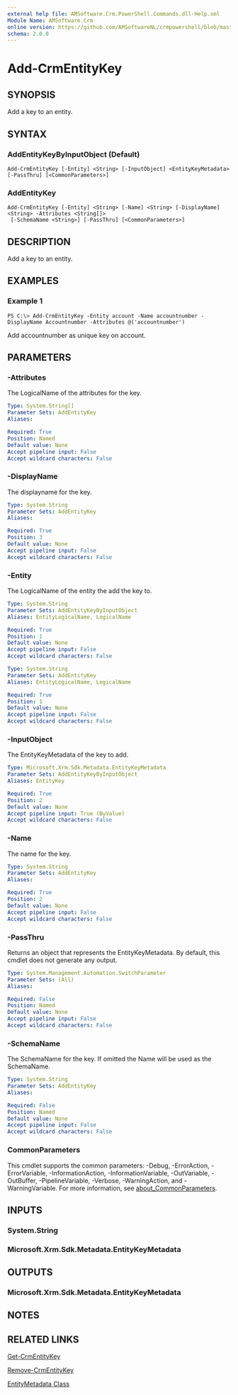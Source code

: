 ```yaml
---
external help file: AMSoftware.Crm.PowerShell.Commands.dll-Help.xml
Module Name: AMSoftware.Crm
online version: https://github.com/AMSoftwareNL/crmpowershell/blob/master/docs/Add-CrmEntityKey.md
schema: 2.0.0
---
```


# Add-CrmEntityKey

## SYNOPSIS
Add a key to an entity.

## SYNTAX

### AddEntityKeyByInputObject (Default)
```
Add-CrmEntityKey [-Entity] <String> [-InputObject] <EntityKeyMetadata> [-PassThru] [<CommonParameters>]
```

### AddEntityKey
```
Add-CrmEntityKey [-Entity] <String> [-Name] <String> [-DisplayName] <String> -Attributes <String[]>
 [-SchemaName <String>] [-PassThru] [<CommonParameters>]
```

## DESCRIPTION
Add a key to an entity.

## EXAMPLES

### Example 1
```
PS C:\> Add-CrmEntityKey -Entity account -Name accountnumber -DisplayName Accountnumber -Attributes @('accountnumber')
```

Add accountnumber as unique key on account.

## PARAMETERS

### -Attributes
The LogicalName of the attributes for the key.

```yaml
Type: System.String[]
Parameter Sets: AddEntityKey
Aliases:

Required: True
Position: Named
Default value: None
Accept pipeline input: False
Accept wildcard characters: False
```

### -DisplayName
The displayname for the key.

```yaml
Type: System.String
Parameter Sets: AddEntityKey
Aliases:

Required: True
Position: 3
Default value: None
Accept pipeline input: False
Accept wildcard characters: False
```

### -Entity
The LogicalName of the entity the add the key to.

```yaml
Type: System.String
Parameter Sets: AddEntityKeyByInputObject
Aliases: EntityLogicalName, LogicalName

Required: True
Position: 1
Default value: None
Accept pipeline input: False
Accept wildcard characters: False
```

```yaml
Type: System.String
Parameter Sets: AddEntityKey
Aliases: EntityLogicalName, LogicalName

Required: True
Position: 1
Default value: None
Accept pipeline input: False
Accept wildcard characters: False
```

### -InputObject
The EntityKeyMetadata of the key to add.

```yaml
Type: Microsoft.Xrm.Sdk.Metadata.EntityKeyMetadata
Parameter Sets: AddEntityKeyByInputObject
Aliases: EntityKey

Required: True
Position: 2
Default value: None
Accept pipeline input: True (ByValue)
Accept wildcard characters: False
```

### -Name
The name for the key.

```yaml
Type: System.String
Parameter Sets: AddEntityKey
Aliases:

Required: True
Position: 2
Default value: None
Accept pipeline input: False
Accept wildcard characters: False
```

### -PassThru
Returns an object that represents the EntityKeyMetadata. By default, this cmdlet does not generate any output.

```yaml
Type: System.Management.Automation.SwitchParameter
Parameter Sets: (All)
Aliases:

Required: False
Position: Named
Default value: None
Accept pipeline input: False
Accept wildcard characters: False
```

### -SchemaName
The SchemaName for the key. If omitted the Name will be used as the SchemaName.

```yaml
Type: System.String
Parameter Sets: AddEntityKey
Aliases:

Required: False
Position: Named
Default value: None
Accept pipeline input: False
Accept wildcard characters: False
```

### CommonParameters
This cmdlet supports the common parameters: -Debug, -ErrorAction, -ErrorVariable, -InformationAction, -InformationVariable, -OutVariable, -OutBuffer, -PipelineVariable, -Verbose, -WarningAction, and -WarningVariable. For more information, see [about_CommonParameters](http://go.microsoft.com/fwlink/?LinkID=113216).

## INPUTS

### System.String

### Microsoft.Xrm.Sdk.Metadata.EntityKeyMetadata

## OUTPUTS

### Microsoft.Xrm.Sdk.Metadata.EntityKeyMetadata

## NOTES

## RELATED LINKS

[Get-CrmEntityKey](Get-CrmEntityKey.md)

[Remove-CrmEntityKey](Remove-CrmEntityKey.md)

[EntityMetadata Class](https://docs.microsoft.com/en-us/dotnet/api/microsoft.xrm.sdk.metadata.entitymetadata)
